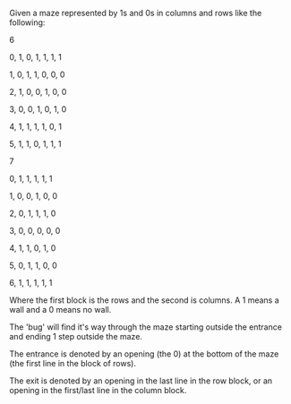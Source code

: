 Given a maze represented by 1s and 0s in columns and rows like the following:

6

0, 1, 0, 1, 1, 1, 1

1, 0, 1, 1, 0, 0, 0

2, 1, 0, 0, 1, 0, 0

3, 0, 0, 1, 0, 1, 0

4, 1, 1, 1, 1, 0, 1

5, 1, 1, 0, 1, 1, 1

7

0, 1, 1, 1, 1, 1

1, 0, 0, 1, 0, 0

2, 0, 1, 1, 1, 0

3, 0, 0, 0, 0, 0

4, 1, 1, 0, 1, 0

5, 0, 1, 1, 0, 0

6, 1, 1, 1, 1, 1


Where the first block is the rows and the second is columns. A 1 means a wall and a 0 means no wall. 

The 'bug' will find it's way through the maze starting outside the entrance and ending 1 step outside the maze.

The entrance is denoted by an opening (the 0) at the bottom of the maze (the first line in the block of rows).

The exit is denoted by an opening in the last line in the row block, or an opening in the first/last line in the column block.
